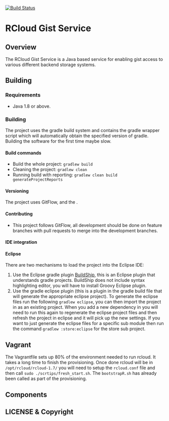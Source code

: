[![Build Status](https://travis-ci.org/MangoTheCat/rcloud-gist-services.svg?branch=master)](https://travis-ci.org/MangoTheCat/rcloud-gist-services)

# RCloud Gist Service



## Overview

The RCloud Gist Service is a Java based service for enabling gist access to various different backend storage systems.

## Building
### Requirements
* Java 1.8 or above.

### Building
The project uses the gradle build system and contains the gradle wrapper script
which will automatically obtain the specified version of gradle. Building the
software for the first time maybe slow.

#### Build commands
* Build the whole project: `gradlew build`
* Cleaning the project: `gradlew clean`
* Running build with reporting: `gradlew clean build generateProjectReports`

#### Versioning
The project uses GitFlow, and the .

#### Contributing
* This project follows GitFlow, all development should be done on feature branches with pull requests to merge into the development branches.


#### IDE integration
#### Eclipse
There are two mechanisms to load the project into the Eclipse IDE:
1. Use the Eclipse gradle plugin [BuildShip](https://github.com/eclipse/buildship), this is an Eclipse plugin that understands gradle projects. BuildShip does not include syntax highlighting editor, you will have to install Groovy Eclipse plugin.
2. Use the gradle eclipse plugin (this is a plugin in the gradle build file that will generate the appropriate eclipse project). To generate the eclipse files run the following `gradlew eclipse`, you can then import the project in as an existing project. When you add a new dependency in you will need to run this again to regenerate the eclipse project files and then refresh the project in eclipse and it will pick up the new settings. If you want to just generate the eclipse files for a specific sub module then run the command `gradlew :store:eclipse` for the store sub project.


## Vagrant
The Vagrantfile sets up 80% of the environment needed to run rcloud. It takes a long time to finish the provisioning. Once done rcloud will be in `/opt/rcloud/rcloud-1.7/` you will need to setup the `rcloud.conf` file and then call `sudo ./scrtips/fresh_start.sh`. The `bootstrapR.sh` has already been called as part of the provisioning.

## Components

## LICENSE & Copyright
